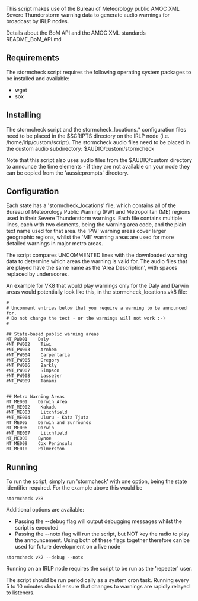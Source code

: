 

This script makes use of the Bureau of Meteorology public AMOC XML Severe Thunderstorm warning data to generate audio warnings for broadcast by IRLP nodes.

Details about the BoM API and the AMOC XML standards
README_BoM_API.md


## Requirements
The stormcheck script requires the following operating system packages to be installed and available:
- wget
- sox

## Installing
The stormcheck script and the stormcheck_locations.* configuration files need to be placed in the $SCRIPTS directory on the IRLP node (i.e. /home/irlp/custom/script). The stormcheck audio files need to be placed in the custom audio subdirectory: $AUDIO/custom/stormcheck

Note that this script also uses audio files from the $AUDIO/custom directory to announce the time elements - if they are not available on your node they can be copied from the 'aussieprompts' directory.

## Configuration
Each state has a 'stormcheck_locations' file, which contains all of the Bureau of Meteorology Public Warning (PW) and Metropolitan (ME) regions used in their Severe Thunderstorm warnings. Each file contains multiple lines, each with two elements, being the warning area code, and the plain text name used for that area. the 'PW' warning areas cover larger geographic regions, whilst the 'ME' warning areas are used for more detailed warnings in major metro areas.

The script compares UNCOMMENTED lines with the downloaded warning data to determine which areas the warning is valid for. The audio files that are played have the same name as the 'Area Description', with spaces replaced by underscores.

An example for VK8 that would play warnings only for the Daly and Darwin areas would potentially look like this, in the stormcheck_locations.vk8 file:
```
#
# Uncomment entries below that you require a warning to be announced for.
# Do not change the text - or the warnings will not work :-)
#

## State-based public warning areas
NT_PW001    Daly
#NT_PW002    Tiwi
#NT_PW003    Arnhem
#NT_PW004    Carpentaria
#NT_PW005    Gregory
#NT_PW006    Barkly
#NT_PW007    Simpson
#NT_PW008    Lasseter
#NT_PW009    Tanami


## Metro Warning Areas
NT_ME001    Darwin Area
#NT_ME002    Kakadu
#NT_ME003    Litchfield
#NT_ME004    Uluru - Kata Tjuta
NT_ME005    Darwin and Surrounds
NT_ME006    Darwin
#NT_ME007    Litchfield
NT_ME008    Bynoe
NT_ME009    Cox Peninsula
NT_ME010    Palmerston
```

## Running

To run the script, simply run 'stormcheck' with one option, being the state identifier required. For the example above this would be
```
stormcheck vk8
```

Additional options are available:
- Passing the --debug flag will output debugging messages whilst the script is executed
- Passing the --notx flag will run the script, but NOT key the radio to play the announcement.
Using both of these flags together therefore can be used for future development on a live node
```
stormcheck vk2 --debug --notx
```

Running on an IRLP node requires the script to be run as the 'repeater' user.

The script should be run periodically as a system cron task. Running every 5 to 10 minutes should ensure that changes to warnings are rapidly relayed to listeners.
